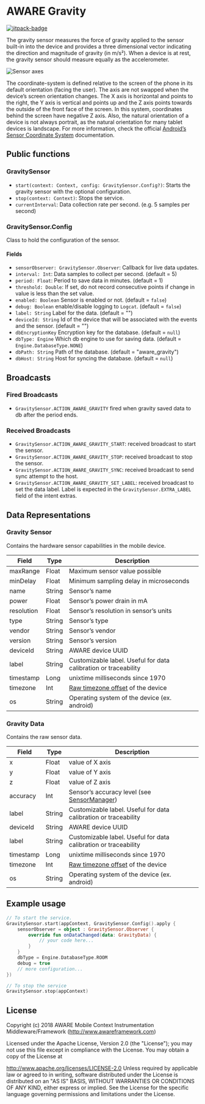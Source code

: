 # AWARE Gravity

[![jitpack-badge](https://jitpack.io/v/awareframework/com.aware.android.sensor.gravity.svg)](https://jitpack.io/#awareframework/com.aware.android.sensor.gravity)

The gravity sensor measures the force of gravity applied to the sensor built-in into the device and provides a three dimensional vector indicating the direction and magnitude of gravity (in m/s²). When a device is at rest, the gravity sensor should measure equally as the accelerometer.

![Sensor axes](http://www.awareframework.com/wp-content/uploads/2015/01/axis_device.png)

The coordinate-system is defined relative to the screen of the phone in its default orientation (facing the user). The axis are not swapped when the device’s screen orientation changes. The X axis is horizontal and points to the right, the Y axis is vertical and points up and the Z axis points towards the outside of the front face of the screen. In this system, coordinates behind the screen have negative Z axis. Also, the natural orientation of a device is not always portrait, as the natural orientation for many tablet devices is landscape. For more information, check the official [Android’s Sensor Coordinate System][3] documentation.

## Public functions

### GravitySensor

+ `start(context: Context, config: GravitySensor.Config?)`: Starts the gravity sensor with the optional configuration.
+ `stop(context: Context)`: Stops the service.
+ `currentInterval`: Data collection rate per second. (e.g. 5 samples per second)

### GravitySensor.Config

Class to hold the configuration of the sensor.

#### Fields

+ `sensorObserver: GravitySensor.Observer`: Callback for live data updates.
+ `interval: Int`: Data samples to collect per second. (default = 5)
+ `period: Float`: Period to save data in minutes. (default = 1)
+ `threshold: Double`: If set, do not record consecutive points if change in value is less than the set value.
+ `enabled: Boolean` Sensor is enabled or not. (default = `false`)
+ `debug: Boolean` enable/disable logging to `Logcat`. (default = `false`)
+ `label: String` Label for the data. (default = "")
+ `deviceId: String` Id of the device that will be associated with the events and the sensor. (default = "")
+ `dbEncryptionKey` Encryption key for the database. (default = `null`)
+ `dbType: Engine` Which db engine to use for saving data. (default = `Engine.DatabaseType.NONE`)
+ `dbPath: String` Path of the database. (default = "aware_gravity")
+ `dbHost: String` Host for syncing the database. (default = `null`)

## Broadcasts

### Fired Broadcasts

+ `GravitySensor.ACTION_AWARE_GRAVITY` fired when gravity saved data to db after the period ends.

### Received Broadcasts

+ `GravitySensor.ACTION_AWARE_GRAVITY_START`: received broadcast to start the sensor.
+ `GravitySensor.ACTION_AWARE_GRAVITY_STOP`: received broadcast to stop the sensor.
+ `GravitySensor.ACTION_AWARE_GRAVITY_SYNC`: received broadcast to send sync attempt to the host.
+ `GravitySensor.ACTION_AWARE_GRAVITY_SET_LABEL`: received broadcast to set the data label. Label is expected in the `GravitySensor.EXTRA_LABEL` field of the intent extras.

## Data Representations

### Gravity Sensor

Contains the hardware sensor capabilities in the mobile device.

| Field      | Type   | Description                                                     |
| ---------- | ------ | --------------------------------------------------------------- |
| maxRange   | Float  | Maximum sensor value possible                                   |
| minDelay   | Float  | Minimum sampling delay in microseconds                          |
| name       | String | Sensor’s name                                                  |
| power      | Float  | Sensor’s power drain in mA                                     |
| resolution | Float  | Sensor’s resolution in sensor’s units                         |
| type       | String | Sensor’s type                                                  |
| vendor     | String | Sensor’s vendor                                                |
| version    | String | Sensor’s version                                               |
| deviceId   | String | AWARE device UUID                                               |
| label      | String | Customizable label. Useful for data calibration or traceability |
| timestamp  | Long   | unixtime milliseconds since 1970                                |
| timezone   | Int    | [Raw timezone offset][1] of the device                          |
| os         | String | Operating system of the device (ex. android)                    |

### Gravity Data

Contains the raw sensor data.

| Field     | Type   | Description                                                     |
| --------- | ------ | --------------------------------------------------------------- |
| x         | Float  | value of X axis                                                 |
| y         | Float  | value of Y axis                                                 |
| z         | Float  | value of Z axis                                                 |
| accuracy  | Int    | Sensor’s accuracy level (see [SensorManager][2])               |
| label     | String | Customizable label. Useful for data calibration or traceability |
| deviceId  | String | AWARE device UUID                                               |
| label     | String | Customizable label. Useful for data calibration or traceability |
| timestamp | Long   | unixtime milliseconds since 1970                                |
| timezone  | Int    | [Raw timezone offset][1] of the device                          |
| os        | String | Operating system of the device (ex. android)                    |

## Example usage

```kotlin
// To start the service.
GravitySensor.start(appContext, GravitySensor.Config().apply {
    sensorObserver = object : GravitySensor.Observer {
        override fun onDataChanged(data: GravityData) {
            // your code here...
        }
    }
    dbType = Engine.DatabaseType.ROOM
    debug = true
    // more configuration...
})

// To stop the service
GravitySensor.stop(appContext)
```

## License

Copyright (c) 2018 AWARE Mobile Context Instrumentation Middleware/Framework (http://www.awareframework.com)

Licensed under the Apache License, Version 2.0 (the "License"); you may not use this file except in compliance with the License. You may obtain a copy of the License at

http://www.apache.org/licenses/LICENSE-2.0
Unless required by applicable law or agreed to in writing, software distributed under the License is distributed on an "AS IS" BASIS, WITHOUT WARRANTIES OR CONDITIONS OF ANY KIND, either express or implied. See the License for the specific language governing permissions and limitations under the License.

[1]: https://developer.android.com/reference/java/util/TimeZone#getRawOffset()
[2]: http://developer.android.com/reference/android/hardware/SensorManager.html
[3]: http://developer.android.com/guide/topics/sensors/sensors_overview.html#sensors-coords